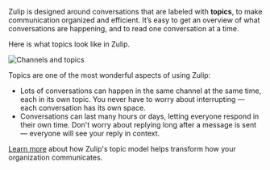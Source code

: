 Zulip is designed around conversations that are labeled with **topics**, to make
communication organized and efficient. It’s easy to get an overview of what
conversations are happening, and to read one conversation at a time.

Here is what topics look like in Zulip.

![Channels and topics](/static/images/help/channels-and-topics.png)

Topics are one of the most wonderful aspects of using Zulip:

* Lots of conversations can happen in the same channel at the same time, each in
  its own topic. You never have to worry about interrupting — each conversation
  has its own space.
* Conversations can last many hours or days, letting everyone respond in their
  own time. Don't worry about replying long after a message is sent —
  everyone will see your reply in context.

[Learn more](https://zulip.com/why-zulip) about how Zulip's topic model helps
transform how your organization communicates.
